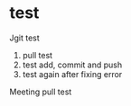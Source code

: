 # test
Jgit test



1. pull test
1. test add, commit and push
1. test again after fixing error



Meeting pull test
